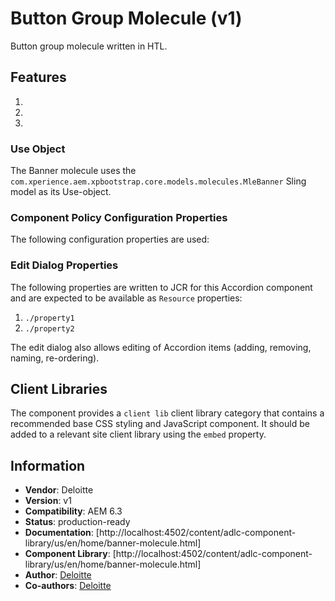 
Button Group Molecule (v1)
====
Button group molecule written in HTL.

## Features

1.
2.
3.

### Use Object
The Banner molecule uses the `com.xperience.aem.xpbootstrap.core.models.molecules.MleBanner` Sling model as its Use-object.

### Component Policy Configuration Properties
The following configuration properties are used:


### Edit Dialog Properties
The following properties are written to JCR for this Accordion component and are expected to be available as `Resource` properties:

1. `./property1` 
2. `./property2` 

The edit dialog also allows editing of Accordion items (adding, removing, naming, re-ordering).

## Client Libraries
The component provides a `client lib` client library category that contains a recommended base
CSS styling and JavaScript component. It should be added to a relevant site client library using the `embed` property.


## Information
* **Vendor**: Deloitte
* **Version**: v1
* **Compatibility**: AEM 6.3
* **Status**: production-ready
* **Documentation**: [http://localhost:4502/content/adlc-component-library/us/en/home/banner-molecule.html]
* **Component Library**: [http://localhost:4502/content/adlc-component-library/us/en/home/banner-molecule.html]
* **Author**: [Deloitte]()
* **Co-authors**: [Deloitte]()

